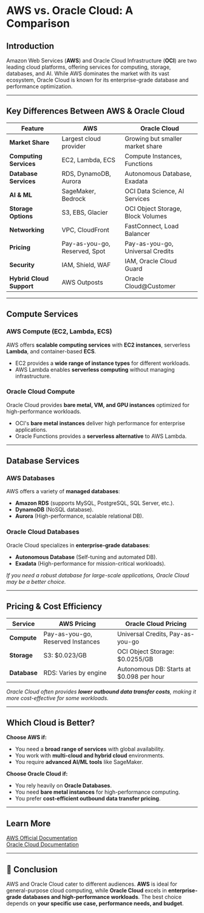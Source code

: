 #  AWS vs. Oracle Cloud: A Comparison  

##  Introduction  
Amazon Web Services (**AWS**) and Oracle Cloud Infrastructure (**OCI**) are two leading cloud platforms, offering services for computing, storage, databases, and AI. While AWS dominates the market with its vast ecosystem, Oracle Cloud is known for its enterprise-grade database and performance optimization.  

---

##  Key Differences Between AWS & Oracle Cloud

| Feature         | AWS | Oracle Cloud |
|---------------|-----|--------------|
| **Market Share** |  Largest cloud provider |  Growing but smaller market share |
| **Computing Services** | EC2, Lambda, ECS | Compute Instances, Functions |
| **Database Services** | RDS, DynamoDB, Aurora | Autonomous Database, Exadata |
| **AI & ML** | SageMaker, Bedrock | OCI Data Science, AI Services |
| **Storage Options** | S3, EBS, Glacier | OCI Object Storage, Block Volumes |
| **Networking** | VPC, CloudFront | FastConnect, Load Balancer |
| **Pricing** | Pay-as-you-go, Reserved, Spot | Pay-as-you-go, Universal Credits |
| **Security** | IAM, Shield, WAF | IAM, Oracle Cloud Guard |
| **Hybrid Cloud Support** | AWS Outposts | Oracle Cloud@Customer |

---

##  Compute Services  

### **AWS Compute (EC2, Lambda, ECS)**  
AWS offers **scalable computing services** with **EC2 instances**, serverless **Lambda**, and container-based **ECS**.  
- EC2 provides a **wide range of instance types** for different workloads.  
- AWS Lambda enables **serverless computing** without managing infrastructure.  

### **Oracle Cloud Compute**  
Oracle Cloud provides **bare metal, VM, and GPU instances** optimized for high-performance workloads.  
- OCI's **bare metal instances** deliver high performance for enterprise applications.  
- Oracle Functions provides a **serverless alternative** to AWS Lambda.  

---

##  Database Services  

### **AWS Databases**  
AWS offers a variety of **managed databases**:  
- **Amazon RDS** (supports MySQL, PostgreSQL, SQL Server, etc.).  
- **DynamoDB** (NoSQL database).  
- **Aurora** (High-performance, scalable relational DB).  

### **Oracle Cloud Databases**  
Oracle Cloud specializes in **enterprise-grade databases**:  
- **Autonomous Database** (Self-tuning and automated DB).  
- **Exadata** (High-performance for mission-critical workloads).  

 *If you need a robust database for large-scale applications, Oracle Cloud may be a better choice.*  

---

##  Pricing & Cost Efficiency  

| **Service**        | **AWS Pricing** | **Oracle Cloud Pricing** |
|-------------------|---------------|-------------------|
| **Compute** | Pay-as-you-go, Reserved Instances | Universal Credits, Pay-as-you-go |
| **Storage** | S3: $0.023/GB | OCI Object Storage: $0.0255/GB |
| **Database** | RDS: Varies by engine | Autonomous DB: Starts at $0.098 per hour |

 *Oracle Cloud often provides **lower outbound data transfer costs**, making it more cost-effective for some workloads.*  

---

##  Which Cloud is Better?  

 **Choose AWS if:**  
- You need a **broad range of services** with global availability.  
- You work with **multi-cloud and hybrid cloud** environments.  
- You require **advanced AI/ML tools** like SageMaker.  

 **Choose Oracle Cloud if:**  
- You rely heavily on **Oracle Databases**.  
- You need **bare metal instances** for high-performance computing.  
- You prefer **cost-efficient outbound data transfer pricing**.  

---

##  Learn More  
 [AWS Official Documentation](https://docs.aws.amazon.com/)  
 [Oracle Cloud Documentation](https://docs.oracle.com/en/cloud/)  


---

## 🎯 Conclusion  
AWS and Oracle Cloud cater to different audiences. **AWS** is ideal for general-purpose cloud computing, while **Oracle Cloud** excels in **enterprise-grade databases and high-performance workloads**. The best choice depends on **your specific use case, performance needs, and budget**.  

